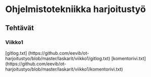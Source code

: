 <h1>Ohjelmistotekniikka harjoitustyö</h1>
<h2>Tehtävät</h2>
<h3>Viikko1</h3>
[gitlog.txt] (https://github.com/eevib/ot-harjoitustyo/blob/master/laskarit/viikko1/gitlog.txt)
[komentorivi.txt](https://github.com/eevib/ot-harjoitustyo/blob/master/laskarit/viikko1/komentorivi.txt)

